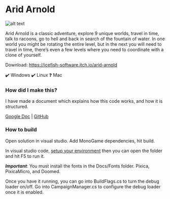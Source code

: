 # Arid Arnold

![alt text](https://img.itch.zone/aW1nLzE3ODgxMDg3LnBuZw==/original/nhgQls.png)

Arid Arnold is a classic adventure, explore 9 unique worlds, travel in time, talk to racoons, go to hell and back in search of the fountain of water. In one world you might be rotating the entire level, but in the next you will need to travel in time, there’s even a few levels where you need to coordinate with a clone of yourself.

Download: https://icefish-software.itch.io/arid-arnold

✔️ Windows
✔️ Linux
❓  Mac

### How did I make this?

I have made a document which explains how this code works, and how it is structured.

[Google Doc](https://drive.google.com/file/d/1-DV7IA1pD6jd7OMAxhEDQdlQmW9Y913K/view) | [GitHub](https://github.com/AugsEU/arid-arnold/blob/master/Docs/Bible/Arid%20Arnold%20Bible-1.pdf)

### How to build

Open solution in visual studio. Add MonoGame dependencies, hit build.

In visual studio code, [setup your environment](https://github.com/MonoGame/MonoGame/discussions/8131) then you can open the folder and hit F5 to run it.

__*Important*__: You must install the fonts in the Docs/Fonts folder. Pixica, PixicaMicro, and Doomed.

Once you have it running, you can go into BuildFlags.cs to turn the debug loader on/off. Go into CampaignManager.cs to configure the debug loader once it is enabled.
